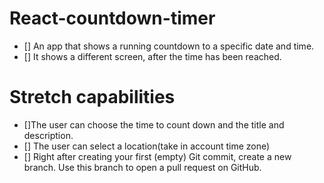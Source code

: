 # React-countdown-timer

- [] An app that shows a running countdown to a specific date and time.
- [] It shows a different screen, after the time has been reached.

# Stretch capabilities

- []The user can choose the time to count down and the title and description.
- [] The user can select a location(take in account time zone)
- [] Right after creating your first (empty) Git commit, create a new branch. Use this branch to open a pull request on GitHub.
